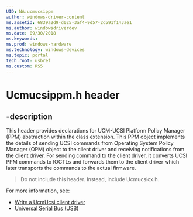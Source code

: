 ```yaml
---
UID: NA:ucmucsippm
author: windows-driver-content
ms.assetid: 6839a2d9-d025-3af4-9d57-2d591f143ae1
ms.author: windowsdriverdev
ms.date: 09/30/2018 
ms.keywords: 
ms.prod: windows-hardware
ms.technology: windows-devices
ms.topic: portal
tech.root: usbref
ms.custom: RS5
---
```


# Ucmucsippm.h header


## -description

This header provides declarations for UCM-UCSI Platform Policy Manager (PPM) abstraction within the class extension. This PPM object implements the details of sending UCSI commands from Operating System Policy Manager (OPM) object to the client driver and receiving notifications from the client driver. For sending command to the client driver, it converts UCSI PPM commands to IOCTLs and forwards them to the client driver which later transports the commands to the actual firmware.

> Do not include this header. Instead, include Ucmucsicx.h.

For more information, see:
- [Write a UcmUcsi client driver](https://docs.microsoft.com/windows-hardware/drivers/usbcon/write-a-ucsi-driver)
- [Universal Serial Bus (USB)](https://docs.microsoft.com/windows-hardware/drivers/usbcon)

